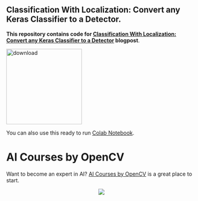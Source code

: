 ## Classification With Localization: Convert any Keras Classifier to a Detector.

**This repository contains code for [Classification With Localization: Convert any Keras Classifier to a Detector](https://www.learnopencv.com/classification-with-localization/) blogpost**.

[<img src="https://learnopencv.com/wp-content/uploads/2022/07/download-button-e1657285155454.png" alt="download" width="200">](https://www.dropbox.com/sh/39hx6b0llfhr9q7/AAAvjhW-MFFDvD6e9brvnWt5a?dl=1)

You can also use this ready to run [Colab Notebook](https://colab.research.google.com/drive/1naVE8yU_ryVGvLRxHE_QPR5rjmaVb4ne#scrollTo=wNgVViF5Tz19).

# AI Courses by OpenCV

Want to become an expert in AI? [AI Courses by OpenCV](https://opencv.org/courses/) is a great place to start.

<a href="https://opencv.org/courses/">
<p align="center">
<img src="https://www.learnopencv.com/wp-content/uploads/2020/04/AI-Courses-By-OpenCV-Github.png">
</p>
</a>

